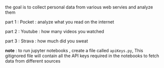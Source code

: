 the goal is to collect personal data from various web servies and analyze them

part 1 : Pocket : analyze what you read on the internet

part 2 : Youtube : how many videos you watched

part 3 : Strava : how much did you sweat

**note** :  to run jupyter notebooks , create a file called `apiKeys.py`, This gitignored  file will contain all the API keys required in the notebooks to fetch data from different sources
